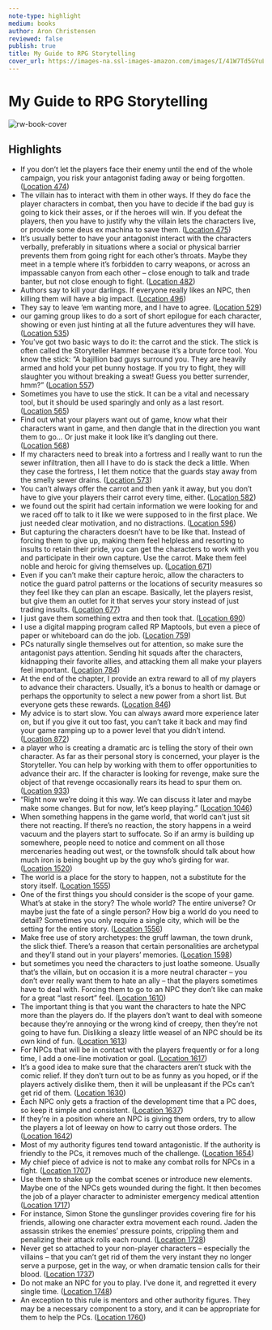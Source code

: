 ```yaml
---
note-type: highlight
medium: books
author: Aron Christensen
reviewed: false
publish: true
title: My Guide to RPG Storytelling
cover_url: https://images-na.ssl-images-amazon.com/images/I/41W7Td5GYuL._SL200_.jpg
---
```

# My Guide to RPG Storytelling

![rw-book-cover](https://images-na.ssl-images-amazon.com/images/I/41W7Td5GYuL._SL200_.jpg)

## Highlights
- If you don’t let the players face their enemy until the end of the whole campaign, you risk your antagonist fading away or being forgotten. ([Location 474](https://readwise.io/to_kindle?action=open&asin=B009XYBS0A&location=474))
- The villain has to interact with them in other ways. If they do face the player characters in combat, then you have to decide if the bad guy is going to kick their asses, or if the heroes will win. If you defeat the players, then you have to justify why the villain lets the characters live, or provide some deus ex machina to save them. ([Location 475](https://readwise.io/to_kindle?action=open&asin=B009XYBS0A&location=475))
- It’s usually better to have your antagonist interact with the characters verbally, preferably in situations where a social or physical barrier prevents them from going right for each other’s throats. Maybe they meet in a temple where it’s forbidden to carry weapons, or across an impassable canyon from each other – close enough to talk and trade banter, but not close enough to fight. ([Location 482](https://readwise.io/to_kindle?action=open&asin=B009XYBS0A&location=482))
- Authors say to kill your darlings. If everyone really likes an NPC, then killing them will have a big impact. ([Location 496](https://readwise.io/to_kindle?action=open&asin=B009XYBS0A&location=496))
- They say to leave ‘em wanting more, and I have to agree. ([Location 529](https://readwise.io/to_kindle?action=open&asin=B009XYBS0A&location=529))
- our gaming group likes to do a sort of short epilogue for each character, showing or even just hinting at all the future adventures they will have. ([Location 535](https://readwise.io/to_kindle?action=open&asin=B009XYBS0A&location=535))
- You’ve got two basic ways to do it: the carrot and the stick. The stick is often called the Storyteller Hammer because it’s a brute force tool. You know the stick: “A bajillion bad guys surround you. They are heavily armed and hold your pet bunny hostage. If you try to fight, they will slaughter you without breaking a sweat! Guess you better surrender, hmm?” ([Location 557](https://readwise.io/to_kindle?action=open&asin=B009XYBS0A&location=557))
- Sometimes you have to use the stick. It can be a vital and necessary tool, but it should be used sparingly and only as a last resort. ([Location 565](https://readwise.io/to_kindle?action=open&asin=B009XYBS0A&location=565))
- Find out what your players want out of game, know what their characters want in game, and then dangle that in the direction you want them to go… Or just make it look like it’s dangling out there. ([Location 568](https://readwise.io/to_kindle?action=open&asin=B009XYBS0A&location=568))
- If my characters need to break into a fortress and I really want to run the sewer infiltration, then all I have to do is stack the deck a little. When they case the fortress, I let them notice that the guards stay away from the smelly sewer drains. ([Location 573](https://readwise.io/to_kindle?action=open&asin=B009XYBS0A&location=573))
- You can’t always offer the carrot and then yank it away, but you don’t have to give your players their carrot every time, either. ([Location 582](https://readwise.io/to_kindle?action=open&asin=B009XYBS0A&location=582))
- we found out the spirit had certain information we were looking for and we raced off to talk to it like we were supposed to in the first place. We just needed clear motivation, and no distractions. ([Location 596](https://readwise.io/to_kindle?action=open&asin=B009XYBS0A&location=596))
- But capturing the characters doesn’t have to be like that. Instead of forcing them to give up, making them feel helpless and resorting to insults to retain their pride, you can get the characters to work with you and participate in their own capture. Use the carrot. Make them feel noble and heroic for giving themselves up. ([Location 671](https://readwise.io/to_kindle?action=open&asin=B009XYBS0A&location=671))
- Even if you can’t make their capture heroic, allow the characters to notice the guard patrol patterns or the locations of security measures so they feel like they can plan an escape. Basically, let the players resist, but give them an outlet for it that serves your story instead of just trading insults. ([Location 677](https://readwise.io/to_kindle?action=open&asin=B009XYBS0A&location=677))
- I just gave them something extra and then took that. ([Location 690](https://readwise.io/to_kindle?action=open&asin=B009XYBS0A&location=690))
- I use a digital mapping program called RP Maptools, but even a piece of paper or whiteboard can do the job. ([Location 759](https://readwise.io/to_kindle?action=open&asin=B009XYBS0A&location=759))
- PCs naturally single themselves out for attention, so make sure the antagonist pays attention. Sending hit squads after the characters, kidnapping their favorite allies, and attacking them all make your players feel important. ([Location 784](https://readwise.io/to_kindle?action=open&asin=B009XYBS0A&location=784))
- At the end of the chapter, I provide an extra reward to all of my players to advance their characters. Usually, it’s a bonus to health or damage or perhaps the opportunity to select a new power from a short list. But everyone gets these rewards. ([Location 846](https://readwise.io/to_kindle?action=open&asin=B009XYBS0A&location=846))
- My advice is to start slow. You can always award more experience later on, but if you give it out too fast, you can’t take it back and may find your game ramping up to a power level that you didn’t intend. ([Location 872](https://readwise.io/to_kindle?action=open&asin=B009XYBS0A&location=872))
- a player who is creating a dramatic arc is telling the story of their own character. As far as their personal story is concerned, your player is the Storyteller. You can help by working with them to offer opportunities to advance their arc. If the character is looking for revenge, make sure the object of that revenge occasionally rears its head to spur them on. ([Location 933](https://readwise.io/to_kindle?action=open&asin=B009XYBS0A&location=933))
- “Right now we’re doing it this way. We can discuss it later and maybe make some changes. But for now, let’s keep playing.” ([Location 1046](https://readwise.io/to_kindle?action=open&asin=B009XYBS0A&location=1046))
- When something happens in the game world, that world can’t just sit there not reacting. If there’s no reaction, the story happens in a weird vacuum and the players start to suffocate. So if an army is building up somewhere, people need to notice and comment on all those mercenaries heading out west, or the townsfolk should talk about how much iron is being bought up by the guy who’s girding for war. ([Location 1520](https://readwise.io/to_kindle?action=open&asin=B009XYBS0A&location=1520))
- The world is a place for the story to happen, not a substitute for the story itself. ([Location 1555](https://readwise.io/to_kindle?action=open&asin=B009XYBS0A&location=1555))
- One of the first things you should consider is the scope of your game. What’s at stake in the story? The whole world? The entire universe? Or maybe just the fate of a single person? How big a world do you need to detail? Sometimes you only require a single city, which will be the setting for the entire story. ([Location 1556](https://readwise.io/to_kindle?action=open&asin=B009XYBS0A&location=1556))
- Make free use of story archetypes: the gruff lawman, the town drunk, the slick thief. There’s a reason that certain personalities are archetypal and they’ll stand out in your players’ memories. ([Location 1598](https://readwise.io/to_kindle?action=open&asin=B009XYBS0A&location=1598))
- but sometimes you need the characters to just loathe someone. Usually that’s the villain, but on occasion it is a more neutral character – you don’t ever really want them to hate an ally – that the players sometimes have to deal with. Forcing them to go to an NPC they don’t like can make for a great “last resort” feel. ([Location 1610](https://readwise.io/to_kindle?action=open&asin=B009XYBS0A&location=1610))
- The important thing is that you want the characters to hate the NPC more than the players do. If the players don’t want to deal with someone because they’re annoying or the wrong kind of creepy, then they’re not going to have fun. Disliking a sleazy little weasel of an NPC should be its own kind of fun. ([Location 1613](https://readwise.io/to_kindle?action=open&asin=B009XYBS0A&location=1613))
- For NPCs that will be in contact with the players frequently or for a long time, I add a one-line motivation or goal. ([Location 1617](https://readwise.io/to_kindle?action=open&asin=B009XYBS0A&location=1617))
- It’s a good idea to make sure that the characters aren’t stuck with the comic relief. If they don’t turn out to be as funny as you hoped, or if the players actively dislike them, then it will be unpleasant if the PCs can’t get rid of them. ([Location 1630](https://readwise.io/to_kindle?action=open&asin=B009XYBS0A&location=1630))
- Each NPC only gets a fraction of the development time that a PC does, so keep it simple and consistent. ([Location 1637](https://readwise.io/to_kindle?action=open&asin=B009XYBS0A&location=1637))
- If they’re in a position where an NPC is giving them orders, try to allow the players a lot of leeway on how to carry out those orders. The ([Location 1642](https://readwise.io/to_kindle?action=open&asin=B009XYBS0A&location=1642))
- Most of my authority figures tend toward antagonistic. If the authority is friendly to the PCs, it removes much of the challenge. ([Location 1654](https://readwise.io/to_kindle?action=open&asin=B009XYBS0A&location=1654))
- My chief piece of advice is not to make any combat rolls for NPCs in a fight. ([Location 1707](https://readwise.io/to_kindle?action=open&asin=B009XYBS0A&location=1707))
- Use them to shake up the combat scenes or introduce new elements. Maybe one of the NPCs gets wounded during the fight. It then becomes the job of a player character to administer emergency medical attention ([Location 1717](https://readwise.io/to_kindle?action=open&asin=B009XYBS0A&location=1717))
- For instance, Simon Stone the gunslinger provides covering fire for his friends, allowing one character extra movement each round. Jaden the assassin strikes the enemies’ pressure points, crippling them and penalizing their attack rolls each round. ([Location 1728](https://readwise.io/to_kindle?action=open&asin=B009XYBS0A&location=1728))
- Never get so attached to your non-player characters – especially the villains – that you can’t get rid of them the very instant they no longer serve a purpose, get in the way, or when dramatic tension calls for their blood. ([Location 1737](https://readwise.io/to_kindle?action=open&asin=B009XYBS0A&location=1737))
- Do not make an NPC for you to play. I’ve done it, and regretted it every single time. ([Location 1748](https://readwise.io/to_kindle?action=open&asin=B009XYBS0A&location=1748))
- An exception to this rule is mentors and other authority figures. They may be a necessary component to a story, and it can be appropriate for them to help the PCs. ([Location 1760](https://readwise.io/to_kindle?action=open&asin=B009XYBS0A&location=1760))
